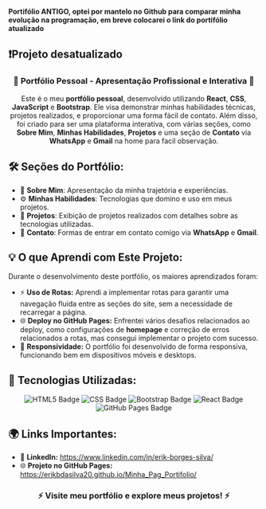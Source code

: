  **Portifólio ANTIGO, optei por mantelo no Github para comparar minha evolução na programação, em breve colocarei o link do portifólio atualizado**

<H2>❗Projeto desatualizado</H2>

<h3 style="text-align: center;">🚀 Portfólio Pessoal - Apresentação Profissional e Interativa 🎨</h3>

<p style="text-align: center;">
  Este é o meu <strong>portfólio pessoal</strong>, desenvolvido utilizando <strong>React</strong>, <strong>CSS</strong>, <strong>JavaScript</strong> e <strong>Bootstrap</strong>. Ele visa demonstrar minhas habilidades técnicas, projetos realizados, e proporcionar uma forma fácil de contato. Além disso, foi criado para ser uma plataforma interativa, com várias seções, como <strong>Sobre Mim</strong>, <strong>Minhas Habilidades</strong>, <strong>Projetos</strong> e uma seção de  <strong>Contato</strong> via <strong>WhatsApp</strong> e <strong>Gmail</strong> na home para facil observação.
</p>

<h2>🛠️ Seções do Portfólio:</h2>
<ul>
  <li>📖 <strong>Sobre Mim</strong>: Apresentação da minha trajetória e experiências.</li>
  <li>⚙️ <strong>Minhas Habilidades</strong>: Tecnologias que domino e uso em meus projetos.</li>
  <li>💼 <strong>Projetos</strong>: Exibição de projetos realizados com detalhes sobre as tecnologias utilizadas.</li>
  <li>📩 <strong>Contato</strong>: Formas de entrar em contato comigo via <strong>WhatsApp</strong> e <strong>Gmail</strong>.</li>
</ul>

<h2>💡 O que Aprendi com Este Projeto:</h2>
<p>
  Durante o desenvolvimento deste portfólio, os maiores aprendizados foram:
</p>
<ul>
  <li>⚡ <strong>Uso de Rotas:</strong> Aprendi a implementar rotas para garantir uma navegação fluida entre as seções do site, sem a necessidade de recarregar a página.</li>
  <li>🌐 <strong>Deploy no GitHub Pages:</strong> Enfrentei vários desafios relacionados ao deploy, como configurações de <strong>homepage</strong> e correção de erros relacionados a rotas, mas consegui implementar o projeto com sucesso.</li>
  <li>📱 <strong>Responsividade:</strong> O portfólio foi desenvolvido de forma responsiva, funcionando bem em dispositivos móveis e desktops.</li>
</ul>

<h2>🚀 Tecnologias Utilizadas:</h2>
<p style="text-align: center;">
  <img src="https://img.shields.io/badge/HTML5-E34F26?style=for-the-badge&logo=html5&logoColor=white" alt="HTML5 Badge">
  <img src="https://img.shields.io/badge/CSS3-1572B6?style=for-the-badge&logo=css3&logoColor=white" alt="CSS Badge">
  <img src="https://img.shields.io/badge/Bootstrap-7952B3?style=for-the-badge&logo=bootstrap&logoColor=white" alt="Bootstrap Badge">
  <img src="https://img.shields.io/badge/React-61DAFB?style=for-the-badge&logo=react&logoColor=black" alt="React Badge">
  <img src="https://img.shields.io/badge/GitHub_Pages-222222?style=for-the-badge&logo=github&logoColor=white" alt="GitHub Pages Badge">
</p>

<h2>🌍 Links Importantes:</h2>
<ul>
  <li>🔗 <strong>LinkedIn:</strong> <a href="https://www.linkedin.com/in/erik-borges-silva/" target="_blank">https://www.linkedin.com/in/erik-borges-silva/</a></li>
  <li>🌐 <strong>Projeto no GitHub Pages:</strong> <a href="https://erikbdasilva20.github.io/Minha_Pag_Portifolio/" target="_blank">https://erikbdasilva20.github.io/Minha_Pag_Portifolio/</a></li>
</ul>

<h3 style="text-align: center;">⚡️ Visite meu portfólio e explore meus projetos! ⚡️</h3>
